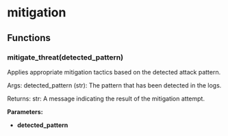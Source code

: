 # mitigation

## Functions

### mitigate_threat(detected_pattern)

Applies appropriate mitigation tactics based on the detected attack pattern.

Args:
detected_pattern (str): The pattern that has been detected in the logs.

Returns:
str: A message indicating the result of the mitigation attempt.

**Parameters:**

- **detected_pattern**
